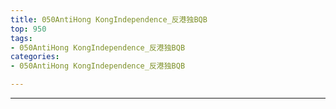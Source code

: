 ```yaml
---
title: 050AntiHong KongIndependence_反港独BQB
top: 950
tags:
- 050AntiHong KongIndependence_反港独BQB
categories:
- 050AntiHong KongIndependence_反港独BQB

---
```


------

<!-- more -->
